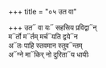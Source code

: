 +++
title = "०५ उत वा"

+++
उत᳓ वा यः᳓ सहसिय प्रविद्वा᳓न्  
म᳓र्तो म᳓र्तम् मर्च᳓यति द्वये᳓न  
अ᳓तः पाहि स्तवमान स्तुव᳓न्तम्  
अ᳓ग्ने मा᳓किर् नो दुरिता᳓य धायीः